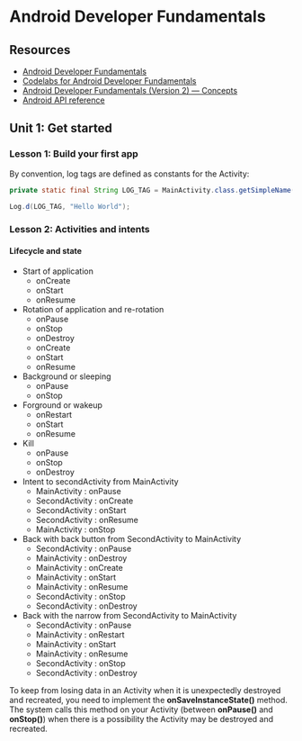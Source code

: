 # Android Developer Fundamentals

## Resources

- [Android Developer Fundamentals](https://developer.android.com/courses/fundamentals-training/overview-v2)
- [Codelabs for Android Developer Fundamentals](https://developer.android.com/courses/fundamentals-training/toc-v2)
- [Android Developer Fundamentals (Version 2) — Concepts](https://google-developer-training.github.io/android-developer-fundamentals-course-concepts-v2/)
- [Android API reference](https://developer.android.com/reference)

## Unit 1: Get started

### Lesson 1: Build your first app

By convention, log tags are defined as constants for the Activity:

```java
private static final String LOG_TAG = MainActivity.class.getSimpleName();

Log.d(LOG_TAG, "Hello World"); 
```
### Lesson 2: Activities and intents

#### Lifecycle and state

- Start of application
    - onCreate
    - onStart
    - onResume
- Rotation of application and re-rotation
    - onPause
    - onStop
    - onDestroy
    - onCreate
    - onStart
    - onResume
- Background or sleeping
    - onPause
    - onStop
- Forground or wakeup
    - onRestart
    - onStart
    - onResume
- Kill
    - onPause
    - onStop
    - onDestroy
- Intent to secondActivity from MainActivity
    - MainActivity : onPause
    - SecondActivity : onCreate
    - SecondActivity : onStart
    - SecondActivity : onResume
    - MainActivity : onStop
- Back with back button from SecondActivity to MainActivity
    - SecondActivity : onPause
    - MainActivity : onDestroy
    - MainActivity : onCreate
    - MainActivity : onStart
    - MainActivity : onResume
    - SecondActivity : onStop
    - SecondActivity : onDestroy
- Back with the narrow from SecondActivity to MainActivity
    - SecondActivity : onPause
    - MainActivity : onRestart
    - MainActivity : onStart
    - MainActivity : onResume
    - SecondActivity : onStop
    - SecondActivity : onDestroy


To keep from losing data in an Activity when it is unexpectedly destroyed and recreated, you need to implement the **onSaveInstanceState()** method. The system calls this method on your Activity (between **onPause()** and **onStop()**) when there is a possibility the Activity may be destroyed and recreated.




